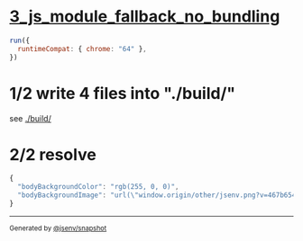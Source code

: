 # [3_js_module_fallback_no_bundling](../../import_type_css_build.test.mjs#L49)

```js
run({
  runtimeCompat: { chrome: "64" },
})
```

# 1/2 write 4 files into "./build/"

see [./build/](./build/)

# 2/2 resolve

```js
{
  "bodyBackgroundColor": "rgb(255, 0, 0)",
  "bodyBackgroundImage": "url(\"window.origin/other/jsenv.png?v=467b6542\")"
}
```

---

<sub>
  Generated by <a href="https://github.com/jsenv/core/tree/main/packages/tooling/snapshot">@jsenv/snapshot</a>
</sub>
